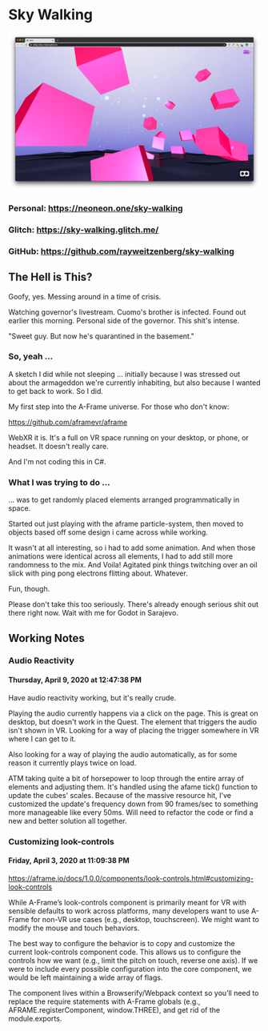 # Sky Walking

![Twilight Pink Screenshot](twilight.png)

### Personal: https://neoneon.one/sky-walking

### Glitch: https://sky-walking.glitch.me/

### GitHub: https://github.com/rayweitzenberg/sky-walking

## The Hell is This?

Goofy, yes. Messing around in a time of crisis.

Watching governor's livestream. Cuomo's brother is infected. Found out earlier this morning. Personal side of the governor. This shit's intense.

"Sweet guy. But now he's quarantined in the basement."

### So, yeah ...

A sketch I did while not sleeping ... initially because I was stressed out about the armageddon we're currently inhabiting, but also because I wanted to get back to work. So I did.

My first step into the A-Frame universe. For those who don't know:

https://github.com/aframevr/aframe

WebXR it is. It's a full on VR space running on your desktop, or phone, or headset. It doesn't really care.

And I'm not coding this in C#.

### What I was trying to do ...

... was to get randomly placed elements arranged programmatically in space.

Started out just playing with the aframe particle-system, then moved to objects based off some design i came across while working.

It wasn't at all interesting, so i had to add some animation. And when those animations were identical across all elements, I had to add still more randomness to the mix. And Voila! Agitated pink things twitching over an oil slick with ping pong electrons flitting about. Whatever.

Fun, though.

Please don't take this too seriously. There's already enough serious shit out there right now. Wait with me for Godot in Sarajevo.

## Working Notes

### Audio Reactivity

#### Thursday, April 9, 2020 at 12:47:38 PM

Have audio reactivity working, but it's really crude.

Playing the audio currently happens via a click on the page. This is great on desktop, but doesn't work in the Quest. The element that triggers the audio isn't shown in VR. Looking for a way of placing the trigger somewhere in VR where I can get to it.

Also looking for a way of playing the audio automatically, as for some reason it currently plays twice on load.

ATM taking quite a bit of horsepower to loop through the entire array of elements and adjusting them. It's handled using the afame tick() function to update the cubes' scales. Because of the massive resource hit, I've customized the update's frequency down from 90 frames/sec to something more manageable like every 50ms. Will need to refactor the code or find a new and better solution all together.

### Customizing look-controls

#### Friday, April 3, 2020 at 11:09:38 PM

https://aframe.io/docs/1.0.0/components/look-controls.html#customizing-look-controls

While A-Frame’s look-controls component is primarily meant for VR with sensible defaults to work across platforms, many developers want to use A-Frame for non-VR use cases (e.g., desktop, touchscreen). We might want to modify the mouse and touch behaviors.

The best way to configure the behavior is to copy and customize the current look-controls component code. This allows us to configure the controls how we want (e.g., limit the pitch on touch, reverse one axis). If we were to include every possible configuration into the core component, we would be left maintaining a wide array of flags.

The component lives within a Browserify/Webpack context so you’ll need to replace the require statements with A-Frame globals (e.g., AFRAME.registerComponent, window.THREE), and get rid of the module.exports.
